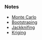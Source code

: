### Notes
  
* [Monte Carlo](https://machinelearningmastery.com/monte-carlo-sampling-for-probability/)
* [Bootstraping](https://builtin.com/data-science/bootstrapping-statistics)
* [Jackknifing](https://en.wikipedia.org/wiki/Jackknife_resampling)
* [Kriging](https://en.wikipedia.org/wiki/Kriging)
